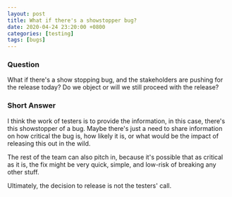 ```yaml
---
layout: post
title: What if there's a showstopper bug?
date: 2020-04-24 23:20:00 +0800
categories: [testing]
tags: [bugs]
---
```


### Question

What if there's a show stopping bug, and the stakeholders are pushing for the release today? Do we object or will we still proceed with the release?


### Short Answer

I think the work of testers is to provide the information, in this case, there's this showstopper of a bug. Maybe there's just a need to share information on how critical the bug is, how likely it is, or what would be the impact of releasing this out in the wild.

The rest of the team can also pitch in, because it's possible that as critical as it is, the fix might be very quick, simple, and low-risk of breaking any other stuff.

Ultimately, the decision to release is not the testers' call.

